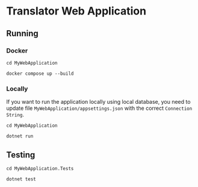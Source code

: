 # Translator Web Application

## Running
### Docker
```
cd MyWebApplication

docker compose up --build
```
### Locally 
If you want to run the application locally using local database, you need to update file `MyWebApplication/appsettings.json` with the correct `Connection String`.
```
cd MyWebApplication

dotnet run
```

## Testing
```
cd MyWebApplication.Tests

dotnet test
```
